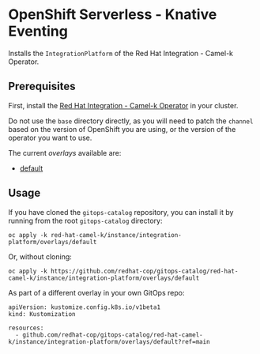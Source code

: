 # OpenShift Serverless - Knative Eventing

Installs the `IntegrationPlatform` of the Red Hat Integration - Camel-k Operator.

## Prerequisites

First, install the [Red Hat Integration - Camel-k Operator](../../operator) in your cluster.

Do not use the `base` directory directly, as you will need to patch the `channel` based on the
version of OpenShift you are using, or the version of the operator you want to use.

The current *overlays* available are:

* [default](overlays/default)

## Usage

If you have cloned the `gitops-catalog` repository, you can install it by running from the
root `gitops-catalog` directory:

```
oc apply -k red-hat-camel-k/instance/integration-platform/overlays/default
```

Or, without cloning:

```
oc apply -k https://github.com/redhat-cop/gitops-catalog/red-hat-camel-k/instance/integration-platform/overlays/default
```

As part of a different overlay in your own GitOps repo:

```
apiVersion: kustomize.config.k8s.io/v1beta1
kind: Kustomization

resources:
  - github.com/redhat-cop/gitops-catalog/red-hat-camel-k/instance/integration-platform/overlays/default?ref=main
```